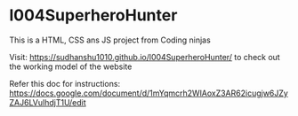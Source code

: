 # l004SuperheroHunter
This is a HTML, CSS ans JS project from Coding ninjas


Visit: https://sudhanshu1010.github.io/l004SuperheroHunter/ to check out the working model of the website

Refer this doc for instructions: https://docs.google.com/document/d/1mYqmcrh2WlAoxZ3AR62icugjw6JZyZAJ6LVulhdjT1U/edit